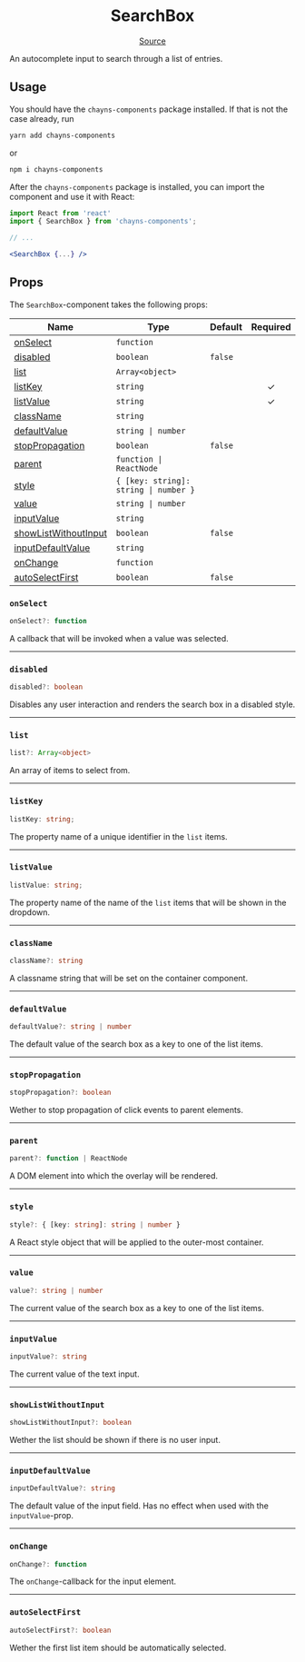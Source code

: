 <h1 align="center">SearchBox</h1>

<p align="center">
    <a href="/src/react-chayns-searchbox/component/SearchBox.jsx">Source</a>
</p>

An autocomplete input to search through a list of entries.

## Usage

You should have the `chayns-components` package installed. If that is not the
case already, run

```bash
yarn add chayns-components
```

or

```bash
npm i chayns-components
```

After the `chayns-components` package is installed, you can import the component
and use it with React:

```jsx
import React from 'react'
import { SearchBox } from 'chayns-components';

// ...

<SearchBox {...} />
```

## Props

The `SearchBox`-component takes the following props:

| Name                                          | Type                                  | Default | Required |
| --------------------------------------------- | ------------------------------------- | ------- | :------: |
| [onSelect](#onselect)                         | `function`                            |         |          |
| [disabled](#disabled)                         | `boolean`                             | `false` |          |
| [list](#list)                                 | `Array<object>`                       |         |          |
| [listKey](#listkey)                           | `string`                              |         |    ✓     |
| [listValue](#listvalue)                       | `string`                              |         |    ✓     |
| [className](#classname)                       | `string`                              |         |          |
| [defaultValue](#defaultvalue)                 | `string \| number`                    |         |          |
| [stopPropagation](#stoppropagation)           | `boolean`                             | `false` |          |
| [parent](#parent)                             | `function \| ReactNode`               |         |          |
| [style](#style)                               | `{ [key: string]: string \| number }` |         |          |
| [value](#value)                               | `string \| number`                    |         |          |
| [inputValue](#inputvalue)                     | `string`                              |         |          |
| [showListWithoutInput](#showlistwithoutinput) | `boolean`                             | `false` |          |
| [inputDefaultValue](#inputdefaultvalue)       | `string`                              |         |          |
| [onChange](#onchange)                         | `function`                            |         |          |
| [autoSelectFirst](#autoselectfirst)           | `boolean`                             | `false` |          |

### `onSelect`

```ts
onSelect?: function
```

A callback that will be invoked when a value was selected.

---

### `disabled`

```ts
disabled?: boolean
```

Disables any user interaction and renders the search box in a disabled style.

---

### `list`

```ts
list?: Array<object>
```

An array of items to select from.

---

### `listKey`

```ts
listKey: string;
```

The property name of a unique identifier in the `list` items.

---

### `listValue`

```ts
listValue: string;
```

The property name of the name of the `list` items that will be shown in the
dropdown.

---

### `className`

```ts
className?: string
```

A classname string that will be set on the container component.

---

### `defaultValue`

```ts
defaultValue?: string | number
```

The default value of the search box as a key to one of the list items.

---

### `stopPropagation`

```ts
stopPropagation?: boolean
```

Wether to stop propagation of click events to parent elements.

---

### `parent`

```ts
parent?: function | ReactNode
```

A DOM element into which the overlay will be rendered.

---

### `style`

```ts
style?: { [key: string]: string | number }
```

A React style object that will be applied to the outer-most container.

---

### `value`

```ts
value?: string | number
```

The current value of the search box as a key to one of the list items.

---

### `inputValue`

```ts
inputValue?: string
```

The current value of the text input.

---

### `showListWithoutInput`

```ts
showListWithoutInput?: boolean
```

Wether the list should be shown if there is no user input.

---

### `inputDefaultValue`

```ts
inputDefaultValue?: string
```

The default value of the input field. Has no effect when used with the
`inputValue`-prop.

---

### `onChange`

```ts
onChange?: function
```

The `onChange`-callback for the input element.

---

### `autoSelectFirst`

```ts
autoSelectFirst?: boolean
```

Wether the first list item should be automatically selected.
